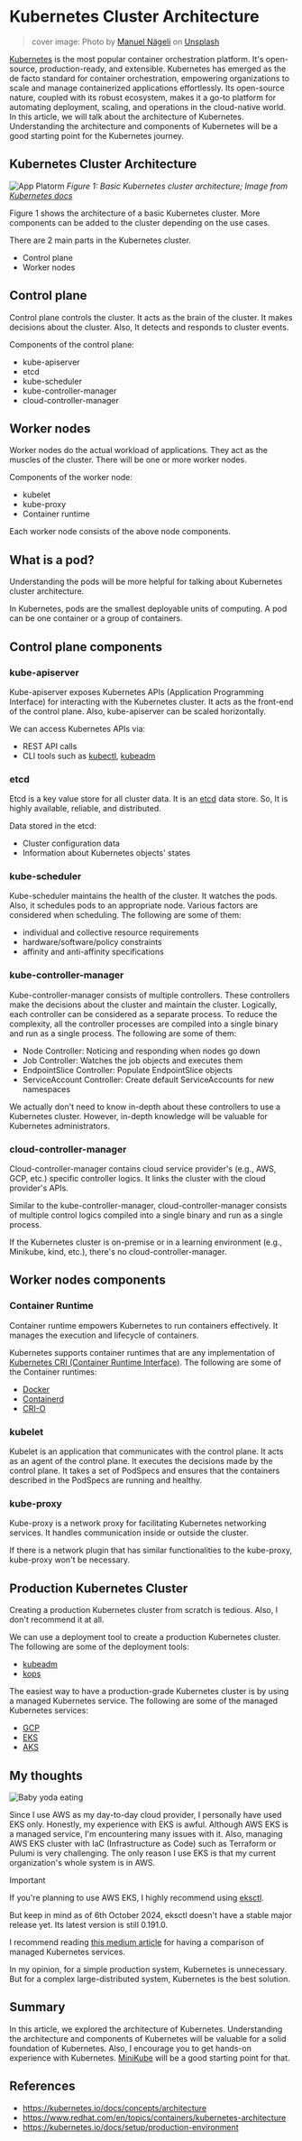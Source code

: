 # Kubernetes Cluster Architecture

> cover image: Photo by <a href="https://unsplash.com/@gwundrig?utm_content=creditCopyText&utm_medium=referral&utm_source=unsplash">Manuel Nägeli</a> on <a href="https://unsplash.com/photos/orchestra-playing-their-piece-7CcPLtywRso?utm_content=creditCopyText&utm_medium=referral&utm_source=unsplash">Unsplash</a>

[Kubernetes](https://kubernetes.io) is the most popular container orchestration platform. It's open-source, production-ready, and extensible. Kubernetes has emerged as the de facto standard for container orchestration, empowering organizations to scale and manage containerized applications effortlessly. Its open-source nature, coupled with its robust ecosystem, makes it a go-to platform for automating deployment, scaling, and operations in the cloud-native world. In this article, we will talk about the architecture of Kubernetes. Understanding the architecture and components of Kubernetes will be a good starting point for the Kubernetes journey.

## Kubernetes Cluster Architecture

![App Platorm](https://kubernetes.io/images/docs/kubernetes-cluster-architecture.svg)
*Figure 1: Basic Kubernetes cluster architecture; Image from <a href="https://kubernetes.io/docs/concepts/architecture/">Kubernetes docs</a>*

Figure 1 shows the architecture of a basic Kubernetes cluster. More components can be added to the cluster depending on the use cases.

There are 2 main parts in the Kubernetes cluster.
- Control plane
- Worker nodes

## Control plane
Control plane controls the cluster. It acts as the brain of the cluster. It makes decisions about the cluster. Also, It detects and responds to cluster events.

Components of the control plane:
- kube-apiserver
- etcd
- kube-scheduler
- kube-controller-manager
- cloud-controller-manager

## Worker nodes
Worker nodes do the actual workload of applications. They act as the muscles of the cluster. There will be one or more worker nodes.

Components of the worker node:
- kubelet
- kube-proxy
- Container runtime

Each worker node consists of the above node components.

## What is a pod?

Understanding the pods will be more helpful for talking about Kubernetes cluster architecture.

In Kubernetes, pods are the smallest deployable units of computing. A pod can be one container or a group of containers.

## Control plane components

### kube-apiserver

Kube-apiserver exposes Kubernetes APIs (Application Programming Interface) for interacting with the Kubernetes cluster. It acts as the front-end of the control plane. Also, kube-apiserver can be scaled horizontally.

We can access Kubernetes APIs via:
- REST API calls
- CLI tools such as [kubectl](https://kubernetes.io/docs/reference/kubectl/), [kubeadm](https://kubernetes.io/docs/reference/setup-tools/kubeadm/)


### etcd

Etcd is a key value store for all cluster data. It is an [etcd](https://etcd.io/) data store. So, It is highly available, reliable, and distributed.

Data stored in the etcd:
- Cluster configuration data
- Information about Kubernetes objects' states

### kube-scheduler

Kube-scheduler maintains the health of the cluster. It watches the pods. Also, it schedules pods to an appropriate node. Various factors are considered when scheduling. The following are some of them:
- individual and collective resource requirements
- hardware/software/policy constraints
- affinity and anti-affinity specifications

### kube-controller-manager

Kube-controller-manager consists of multiple controllers. These controllers make the decisions about the cluster and maintain the cluster. Logically, each controller can be considered as a separate process. To reduce the complexity, all the controller processes are compiled into a single binary and run as a single process. The following are some of them:
- Node Controller: Noticing and responding when nodes go down
- Job Controller: Watches the job objects and executes them
- EndpointSlice Controller: Populate EndpointSlice objects
- ServiceAccount Controller: Create default ServiceAccounts for new namespaces

We actually don't need to know in-depth about these controllers to use a Kubernetes cluster. However, in-depth knowledge will be valuable for Kubernetes administrators.

### cloud-controller-manager

Cloud-controller-manager contains cloud service provider's (e.g., AWS, GCP, etc.) specific controller logics. It links the cluster with the cloud provider's APIs.

Similar to the kube-controller-manager, cloud-controller-manager consists of multiple control logics compiled into a single binary and run as a single process.

If the Kubernetes cluster is on-premise or in a learning environment (e.g., Minikube, kind, etc.), there's no cloud-controller-manager.

## Worker nodes components

### Container Runtime

Container runtime empowers Kubernetes to run containers effectively. It manages the execution and lifecycle of containers.

Kubernetes supports container runtimes that are any implementation of [Kubernetes CRI (Container Runtime Interface)](https://kubernetes.io/docs/concepts/architecture/cri/). The following are some of the Container runtimes:
- [Docker](https://docs.docker.com/)
- [Containerd](https://containerd.io/)
- [CRI-O](https://cri-o.io/)

### kubelet

Kubelet is an application that communicates with the control plane. It acts as an agent of the control plane. It executes the decisions made by the control plane. It takes a set of PodSpecs and ensures that the containers described in the PodSpecs are running and healthy.

### kube-proxy

Kube-proxy is a network proxy for facilitating Kubernetes networking services. It handles communication inside or outside the cluster.

If there is a network plugin that has similar functionalities to the kube-proxy, kube-proxy won't be necessary.

## Production Kubernetes Cluster

Creating a production Kubernetes cluster from scratch is tedious. Also, I don't recommend it at all.

We can use a deployment tool to create a production Kubernetes cluster. The following are some of the deployment tools:
- [kubeadm](https://kubernetes.io/docs/reference/setup-tools/kubeadm)
- [kops](https://kops.sigs.k8s.io)

The easiest way to have a production-grade Kubernetes cluster is by using a managed Kubernetes service. The following are some of the managed Kubernetes services:
- [GCP](https://cloud.google.com/kubernetes-engine/?hl=en)
- [EKS](https://aws.amazon.com/eks)
- [AKS](https://azure.microsoft.com/en-us/products/kubernetes-service)

## My thoughts

![Baby yoda eating](https://i.giphy.com/media/v1.Y2lkPTc5MGI3NjExN2sxNTAzenlqMWo1bWRyc2E0bGtjY2pjd3ZvaTIya3hjZHBtOTlxcyZlcD12MV9pbnRlcm5hbF9naWZfYnlfaWQmY3Q9Zw/2wGXK84nfEtR1JHe1H/giphy.gif)

Since I use AWS as my day-to-day cloud provider, I personally have used EKS only. Honestly, my experience with EKS is awful. Although AWS EKS is a managed service, I'm encountering many issues with it. Also, managing AWS EKS cluster with IaC (Infrastructure as Code) such as Terraform or Pulumi is very challenging. The only reason I use EKS is that my current organization's whole system is in AWS.

> [!IMPORTANT]
> If you're planning to use AWS EKS, I highly recommend using [eksctl](https://eksctl.io).

But keep in mind as of 6th October 2024, eksctl doesn't have a stable major release yet. Its latest version is still 0.191.0.

I recommend reading [this medium article](https://medium.com/@elliotgraebert/comparing-the-top-eight-managed-kubernetes-providers-2ae39662391b) for having a comparison of managed Kubernetes services.

In my opinion, for a simple production system, Kubernetes is unnecessary. But for a complex large-distributed system, Kubernetes is the best solution.

## Summary
In this article, we explored the architecture of Kubernetes. Understanding the architecture and components of Kubernetes will be valuable for a solid foundation of Kubernetes. Also, I encourage you to get hands-on experience with Kubernetes. [MiniKube](https://minikube.sigs.k8s.io/docs) will be a good starting point for that.

## References
- https://kubernetes.io/docs/concepts/architecture
- https://www.redhat.com/en/topics/containers/kubernetes-architecture
- https://kubernetes.io/docs/setup/production-environment
